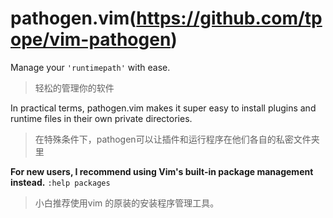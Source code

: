 # pathogen.vim(https://github.com/tpope/vim-pathogen) 
Manage your `'runtimepath'` with ease. 
> 轻松的管理你的软件  

In practical terms,
pathogen.vim makes it super easy to install plugins and runtime files in their own private directories.
> 在特殊条件下，pathogen可以让插件和运行程序在他们各自的私密文件夹里  

**For new users, I recommend using Vim's built-in package management
instead.**  `:help packages`
> 小白推荐使用vim 的原装的安装程序管理工具。  

